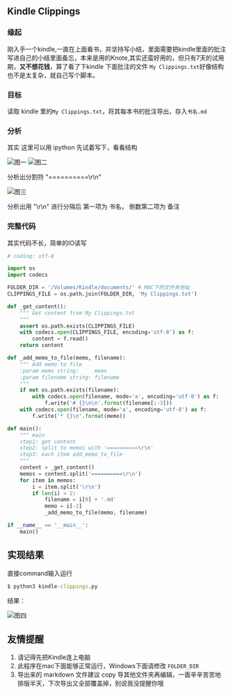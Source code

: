 ## Kindle Clippings

### 缘起

刚入手一个kindle,一直在上面看书，并坚持写小结，里面需要把kindle里面的批注写进自己的小结里面备忘，本来是用的Knote,其实还蛮好用的，但只有7天的试用期，**又不想花钱**，算了看了下kindle 下面批注的文件 `My Clippings.txt`好像结构也不是太复杂，就自己写个脚本。

### 目标

读取 kindle 里的`My Clippings.txt`，将其每本书的批注导出，存入`书名.md`

### 分析

其实 这里可以用 ipython 先试着写下，看看结构

![图一](http://bonfy.qiniudn.com/kindle-1.png)
![图二](http://bonfy.qiniudn.com/kindle-2.png)

分析出分割符 "==========\r\n"

![图三](http://bonfy.qiniudn.com/kindle-3.png)

分析出用 "\r\n" 进行分隔后 第一项为 书名， 倒数第二项为 备注

### 完整代码

其实代码不长，简单的IO读写

```python
# coding: utf-8

import os
import codecs

FOLDER_DIR = '/Volumes/Kindle/documents/' # MAC下的文件夹地址
CLIPPINGS_FILE = os.path.join(FOLDER_DIR, 'My Clippings.txt')

def _get_content():
    """ Get content from My Clippings.txt
    """
    assert os.path.exists(CLIPPINGS_FILE)
    with codecs.open(CLIPPINGS_FILE, encoding='utf-8') as f:
        content = f.read()
    return content

def _add_memo_to_file(memo, filename):
    """ Add memo to file
    :param memo string:     memo
    :param filename string: filename
    """
    if not os.path.exists(filename):
        with codecs.open(filename, mode='a', encoding='utf-8') as f:
            f.write('# {}\n\n'.format(filename[:-3]))
    with codecs.open(filename, mode='a', encoding='utf-8') as f:
        f.write('* {}\n'.format(memo))

def main():
    """ main
    step1: get content
    step2: split to memos with '==========\r\n'
    step3: each item add_memo_to_file
    """
    content = _get_content()
    memos = content.split('==========\r\n')
    for item in memos:
        i = item.split('\r\n')
        if len(i) > 2:
            filename = i[0] + '.md'
            memo = i[-2]
            _add_memo_to_file(memo, filename)

if __name__ == '__main__':
    main()

```

## 实现结果

直接command输入运行

```cmd
$ python3 kindle-clippings.py
```

结果：

![图四](http://bonfy.qiniudn.com/kindle-4.png)

## 友情提醒

1. 请记得先把Kindle连上电脑
2. 此程序在mac下面能够正常运行，Windows下面请修改 `FOLDER_DIR`
3. 导出来的 markdown 文件建议 copy 导其他文件夹再编辑，一面辛辛苦苦地排版半天，下次导出又全部覆盖掉，别说我没提醒你哦
